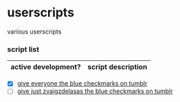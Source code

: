 # userscripts
various userscripts

### script list

|active development?|script description|
|:-:|:-:|
- [x] [give everyone the blue checkmarks on tumblr](https://github.com/starchyunderscore/userscripts/blob/main/scripts/bluecheckforall.js)
- [ ] [give just zvaigzdelasas the blue checkmarks on tumblr](https://github.com/starchyunderscore/userscripts/blob/main/scripts/bluecheckforzvaigzdelasas.js)

